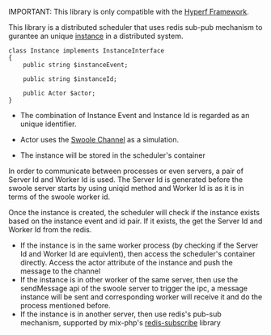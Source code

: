 IMPORTANT: This library is only compatible with the [Hyperf Framework](https://hyperf.io/).

This library is a distributed scheduler that uses redis sub-pub mechanism to gurantee an unique [instance](https://github.com/nashgao/distriubted-scheduler/blob/master/src/Instance/Instance.php) in a distributed system. 

```
class Instance implements InstanceInterface
{
    public string $instanceEvent;

    public string $instanceId;

    public Actor $actor;
}
```
- The combination of Instance Event and Instance Id is regarded as an unique identifier. 

- Actor uses the [Swoole Channel](http://wiki.swoole.com/#/coroutine/channel) as a simulation. 

- The instance will be stored in the scheduler's container

In order to communicate between processes or even servers, a pair of Server Id and Worker Id is used. The Server Id is generated before the swoole server starts by using uniqid method and Worker Id is as it is in terms of the swoole worker id.


Once the instance is created, the scheduler will check if the instance exists based on the instance event and id pair. If it exists, the get the Server Id and Worker Id from the redis.

- If the instance is in the same worker process (by checking if the Server Id and Worker Id are equivlent), then access the scheduler's container directly. Access the actor attribute of the instance and push the message to the channel
- If the instance is in other worker of the same server, then use the sendMessage api of the swoole server to trigger the ipc, a message instance will be sent and corresponding worker will receive it and do the process mentioned before.
- If the instance is in another server, then use redis's pub-sub mechanism, supported by mix-php's [redis-subscribe](https://github.com/mix-php/redis-subscribe) library